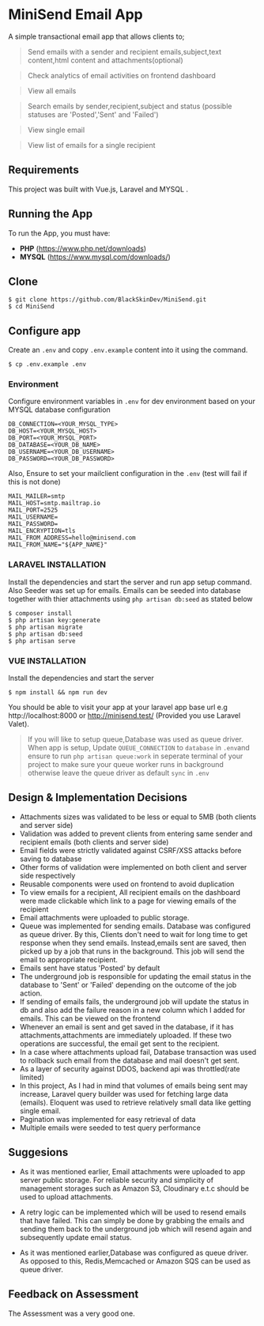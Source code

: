 # MiniSend Email App
 A simple transactional email app that allows clients to; 

> Send emails with a sender and recipient emails,subject,text content,html content and attachments(optional)

> Check analytics of email activities on frontend dashboard

> View all emails

> Search emails by sender,recipient,subject and status (possible statuses are 'Posted','Sent' and 'Failed')

> View single email

> View list of emails for a single recipient





## Requirements

This project was built with Vue.js, Laravel and MYSQL .
## Running the App
To run the App, you must have:
- **PHP** (https://www.php.net/downloads)
- **MYSQL** (https://www.mysql.com/downloads/)

## Clone

    $ git clone https://github.com/BlackSkinDev/MiniSend.git
    $ cd MiniSend

## Configure app
Create an `.env` and copy `.env.example` content into it using the command.

```console
$ cp .env.example .env
```


### Environment
Configure environment variables in `.env` for dev environment based on your MYSQL database configuration


```  
DB_CONNECTION=<YOUR_MYSQL_TYPE>
DB_HOST=<YOUR_MYSQL_HOST>
DB_PORT=<YOUR_MYSQL_PORT>
DB_DATABASE=<YOUR_DB_NAME>
DB_USERNAME=<YOUR_DB_USERNAME>
DB_PASSWORD=<YOUR_DB_PASSWORD>

```
Also, Ensure to set your mailclient configuration in the `.env` (test will fail if this is not done)

```
MAIL_MAILER=smtp
MAIL_HOST=smtp.mailtrap.io
MAIL_PORT=2525
MAIL_USERNAME=
MAIL_PASSWORD=
MAIL_ENCRYPTION=tls
MAIL_FROM_ADDRESS=hello@minisend.com
MAIL_FROM_NAME="${APP_NAME}"

```
### LARAVEL INSTALLATION
Install the dependencies and start the server and run app setup command. 
Also Seeder was set up for emails. Emails can be seeded into database together with thier attachments using 
`php artisan db:seed` as stated below

```console
$ composer install
$ php artisan key:generate
$ php artisan migrate
$ php artisan db:seed 
$ php artisan serve
```

### VUE INSTALLATION
Install the dependencies and start the server

```console
$ npm install && npm run dev
```

You should be able to visit your app at your laravel app base url e.g http://localhost:8000 or http://minisend.test/ (Provided you use Laravel Valet).


>If you will like to setup queue,Database was used as queue driver. When app is setup, Update `QUEUE_CONNECTION` to `database` in `.env`and ensure to run `php artisan queue:work` in seperate terminal of your project to make sure your queue worker runs in background otherwise leave the queue driver as default `sync` in `.env`

## Design & Implementation Decisions
- Attachments sizes was validated to be less or equal to 5MB (both clients and server side)
- Validation was added to prevent clients from entering same sender and recipient emails (both clients and server side)
- Email fields were strictly validated against CSRF/XSS attacks before saving to database
- Other forms of validation were implemented on both client and server side respectively
- Reusable components were used on frontend to avoid duplication
- To view emails for a recipient, All recipient emails on the dashboard were made clickable which link to a page for viewing emails of the recipient
-  Email  attachments were uploaded to public storage.
- Queue  was implemented for sending emails. Database was configured as
queue driver. By this, Clients don't need to wait for long time to get response when they send emails. Instead,emails sent are saved, then picked up by a job that runs in the background. This job will send the email to appropriate recipient.
- Emails sent have status 'Posted' by default
- The underground job is responsible for updating the email status in the database to 'Sent' or 'Failed' depending on the outcome of the job action.
- If sending of emails fails, the underground job will update the status in db and also
add the failure reason in a new column which I added for emails. This can be viewed on the frontend
- Whenever an email is sent and get saved in the database, if it has attachments,attachments are immediately uploaded. If these two operations are successful, the email get sent to the recipient.
- In a case where attachments upload fail, Database transaction was used to rollback such email from the database and mail doesn't get sent.
- As  a layer of security against DDOS, backend api was throttled(rate limited)
- In this project, As I had in mind that volumes of emails being sent may increase, Laravel query builder was used for fetching large data (emails). Eloquent was used to retrieve relatively small data like getting single email.
- Pagination was implemented for easy retrieval of data
- Multiple emails were seeded to test query performance

## Suggesions
- As it was mentioned earlier, Email attachments were uploaded to app server public storage. For reliable security and simplicity of management storages such as Amazon S3, Cloudinary e.t.c should be used to upload attachments.

- A retry logic can be implemented which will be used to resend emails that have failed. This can simply be done by grabbing the emails and sending them back to the underground job which will resend again and subsequently update email status.

- As it was mentioned earlier,Database was configured as queue driver.
As opposed to this, Redis,Memcached or Amazon SQS can be used as queue driver.



## Feedback on Assessment
The Assessment was a very good one. 

